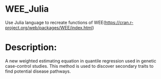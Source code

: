 # WEE_Julia
Use Julia language to recreate functions of WEE(https://cran.r-project.org/web/packages/WEE/index.html)

# Description:
A new weighted estimating equation in quantile regression used in genetic case-control studies. This method is used to discover secondary traits to find potential disease pathways.
